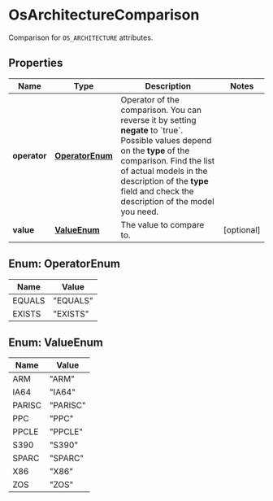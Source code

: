 

# OsArchitectureComparison

Comparison for `OS_ARCHITECTURE` attributes.

## Properties

| Name | Type | Description | Notes |
|------------ | ------------- | ------------- | -------------|
|**operator** | [**OperatorEnum**](#OperatorEnum) | Operator of the comparison. You can reverse it by setting **negate** to &#x60;true&#x60;.   Possible values depend on the **type** of the comparison. Find the list of actual models in the description of the **type** field and check the description of the model you need. |  |
|**value** | [**ValueEnum**](#ValueEnum) | The value to compare to. |  [optional] |



## Enum: OperatorEnum

| Name | Value |
|---- | -----|
| EQUALS | &quot;EQUALS&quot; |
| EXISTS | &quot;EXISTS&quot; |



## Enum: ValueEnum

| Name | Value |
|---- | -----|
| ARM | &quot;ARM&quot; |
| IA64 | &quot;IA64&quot; |
| PARISC | &quot;PARISC&quot; |
| PPC | &quot;PPC&quot; |
| PPCLE | &quot;PPCLE&quot; |
| S390 | &quot;S390&quot; |
| SPARC | &quot;SPARC&quot; |
| X86 | &quot;X86&quot; |
| ZOS | &quot;ZOS&quot; |



